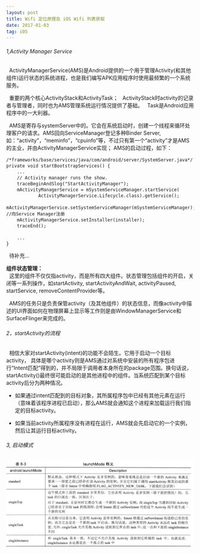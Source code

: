 ```yaml
---
layout: post
title: Wifi 定位原理及 iOS Wifi 列表获取
date: 2017-01-03 
tag: iOS
---
```


###### 1,Activity Manager Service
&nbsp;&nbsp;ActivityManagerService(AMS)是Android提供的一个用于管理Activity(和其他组件)运行状态的系统进程，也是我们编写APK应用程序时使用最频繁的一个系统服务。

&nbsp;&nbsp;重要的两个核心ActivityStack和ActivityTask；
&nbsp;&nbsp;ActivityStack时activity的记录者与管理者，同时也为AMS管理系统运行情况提供了基础。
&nbsp;&nbsp;Task是Android应用程序中的一大利器。

&nbsp;&nbsp;AMS是寄存与systemServer中的。它会在系统启动时，创建一个线程来循环处理客户的请求。AMS回向ServiceManager登记多种Binder Server, 如：“activity”，“meminfo”，“cpuinfo”等，不过只有第一个“activity”才是AMS的主业，并由ActivityManagerService实现； AMS的启动过程，如下：  

```
/*frameworks/base/services/java/com/android/server/SystemServer.java*/
private void startBootstrapServices() {
    ...
    // Activity manager runs the show.
    traceBeginAndSlog("StartActivityManager");
    mActivityManagerService = mSystemServiceManager.startService(
            ActivityManagerService.Lifecycle.class).getService();
    mActivityManagerService.setSystemServiceManager(mSystemServiceManager);     //向Service Manager注册
    mActivityManagerService.setInstaller(installer);
    traceEnd();

    ...
}

```

&nbsp;&nbsp;待补充...


**组件状态管理：**  
&nbsp;&nbsp;这里的组件不仅仅指activity，而是所有四大组件。状态管理包括组件的开启，关闭等一系列操作，如startActivity, startActivityAndWait, activityPaused, startService, removeContentProvider等。


&nbsp;&nbsp;AMS的任务只是负责保管activity（及其他组件）的状态信息，而像activity中描述的UI界面如何在物理屏幕上显示等工作则是由WindowManagerService和SurfaceFlinger来完成的。   




###### 2，startActivity的流程
&nbsp;&nbsp;相信大家对startActivity(intent)的功能不会陌生。它用于启动一个目标activity， 具体是哪个activity则是AMS通过对系统中安装的所有程序包进行“Intent匹配”得到的，并不局限于调用者本身所在的package范围。换句话说，startActivity()最终很可能启动的是其他进程中的组件。当系统匹配到某个目标activity后分为两种情况。

* 如果通过intent匹配到的目标对象，其所属程序包中已经有其他元素在运行（意味着该程序进程已启动），那么AMS就会通知这个进程来加载运行我们指定的目标activity。

* 如果当前activity所属程序没有进程在运行，AMS就会先启动它的一个实例，然后让其运行目标activity。


###### 3, 启动模式
![](../images/posts/AndroidStart/activity启动模式.png)
